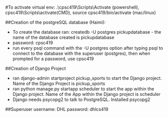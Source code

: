#To activate virtual env: .\cpsc419\Scripts\Activate (powershell), cpsc419\Scripts\activate(CMD), source cpsc419/bin/activate (mac/linux)

##Creation of the postgreSQL database (Haimi):
- To create the database ran: createdb -U postgres pickupdatabase - the name of the database created is pickupdatabase
- password: cpsc419
- run every psql command with the -U postgres option after typing psql to connect to the database with the superuser (postgres), then when prompted for a password, use cpsc419

##Creation of Django Project
- ran django-admin startproject pickup_sports to start the Django project. Name of the Django Project is pickup_sports
- ran python manage.py startapp scheduler to start the app within the Django project. Name of the App within the Django project is scheduler
- Django needs psycopg2 to talk to PostgreSQL. Installed psycopg2

##Superuser username: DHL
password: dhlcs419

